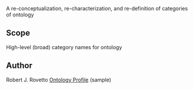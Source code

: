 A re-conceptualization, re-characterization, and re-definition of categories of ontology

## Scope
High-level (broad) category names for ontology

## Author
Robert J. Rovetto
[Ontology Profile](https://ontologforum.org/index.php/RobertRovetto) (sample)
